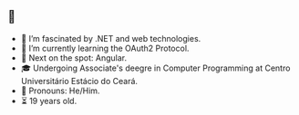 ## 👋

<!--
**gspolima/gspolima** is a ✨ _special_ ✨ repository because its `README.md` (this file) appears on your GitHub profile.

Here are some ideas to get you started:

- 🔭 I’m currently working on ...
- 🌱 I’m currently learning ...
- 👯 I’m looking to collaborate on ...
- 🤔 I’m looking for help with ...
- 💬 Ask me about ...
- 📫 How to reach me: ...
- 😄 Pronouns: ...
- ⚡ Fun fact: ...
-->

- 🔎 I’m fascinated by .NET and web technologies.
- 🌱 I’m currently learning the OAuth2 Protocol.
- 🎯 Next on the spot: Angular.
- 🎓 Undergoing Associate's deegre in Computer Programming at Centro Universitário Estácio do Ceará.
- 🤠 Pronouns: He/Him.
- ⏳  19 years old.
